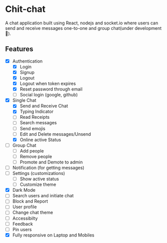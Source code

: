 # Chit-chat

A chat application built using React, nodejs and socket.io where users can send and receive messages one-to-one and group chat(under development 🔨).

## Features

- [x] Authentication
  - [x] Login
  - [x] Signup
  - [x] Logout
  - [x] Logout when token expires
  - [x] Reset password through email
  - [ ] Social login (google, github)
- [x] Single Chat
  - [x] Send and Receive Chat
  - [x] Typing Indicator
  - [ ] Read Receipts
  - [ ] Search messages
  - [ ] Send emojis
  - [ ] Edit and Delete messages/Unsend
  - [x] Online active Status
- [ ] Group Chat
  - [ ] Add people
  - [ ] Remove people
  - [ ] Promote and Demote to admin
- [ ] Notification (for getting messages)
- [ ] Settings (customizations)
  - [ ] Show active status
  - [ ] Customize theme
- [x] Dark Mode
- [ ] Search users and initiate chat
- [ ] Block and Report
- [ ] User profile
- [ ] Change chat theme
- [ ] Accessibilty
- [ ] Feedback
- [ ] Pin users
- [x] Fully responsive on Laptop and Mobiles
